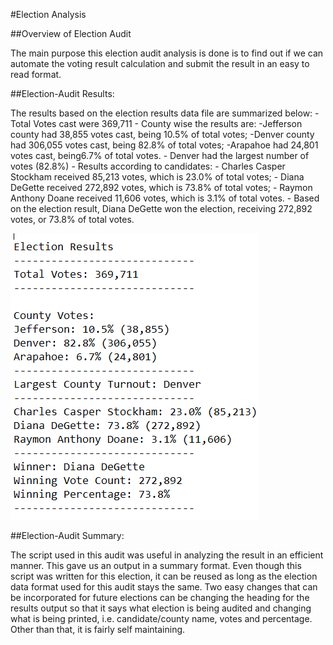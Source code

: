 #Election Analysis

##Overview of Election Audit

The main purpose this election audit analysis is done is to find out if we can automate the voting result calculation and submit the result in an easy to read format.

##Election-Audit Results:

The results based on the election results data file are summarized below:
    - Total Votes cast were 369,711
    - County wise the results are:
        -Jefferson county had 38,855 votes cast, being 10.5% of total votes;
        -Denver county had 306,055 votes cast, being 82.8% of total votes;
        -Arapahoe had 24,801 votes cast, being6.7% of total votes.
    - Denver had the largest number of votes (82.8%)
    - Results according to candidates:
        - Charles Casper Stockham received 85,213 votes, which is 23.0% of total votes;
        - Diana DeGette received 272,892 votes, which is 73.8% of total votes;
        - Raymon Anthony Doane received 11,606 votes, which is 3.1% of total votes.
    - Based on the election result, Diana DeGette won the election, receiving 272,892 votes, or 73.8% of total votes.

<img src=resources/election_results.png></img> 

##Election-Audit Summary:

The script used in this audit was useful in analyzing the result in an efficient manner. This gave us an output in a summary format. Even though this script was written for this election, it can be reused as long as the election data format used for this audit stays the same. Two easy changes that can be incorporated for future elections can be changing the heading for the results output so that it says what election is being audited and changing what is being printed, i.e. candidate/county name, votes and percentage. Other than that, it is fairly self maintaining.